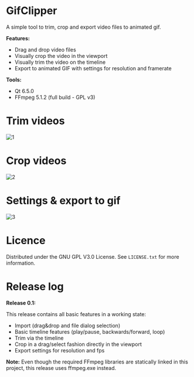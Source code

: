 # GifClipper
 A simple tool to trim, crop and export video files to animated gif.
  
  **Features:**
 - Drag and drop video files
 - Visually crop the video in the viewport
 - Visually trim the video on the timeline
 - Export to  animated GIF with settings for resolution and framerate

 **Tools:**
 - Qt 6.5.0
 - FFmpeg 5.1.2 (full build - GPL v3)

# Trim videos
 
![1](https://github.com/FunkyPizza/GifClipper/assets/31694150/e5f15211-2b44-42c0-b7ad-dca34f4c0ba3)

 
# Crop videos
 
 ![2](https://github.com/FunkyPizza/GifClipper/assets/31694150/8e5eeeac-7eae-4de7-8575-d1de50f8fc6b)


# Settings & export to gif

![3](https://github.com/FunkyPizza/GifClipper/assets/31694150/2026685b-320e-4c69-91fa-0184d2b03390)


# Licence

Distributed under the GNU GPL V3.0 License. See `LICENSE.txt` for more information.

# Release log

**Release 0.1:**

This release contains all basic features in a working state:
- Import (drag&drop and file dialog selection)
- Basic timeline features (play/pause, backwards/forward, loop)
- Trim via the timeline
- Crop in a drag/select fashion directly in the viewport
- Export settings for resolution and fps

**Note:** Even though the required FFmpeg libraries are statically linked in this project, this release uses ffmpeg.exe instead.

